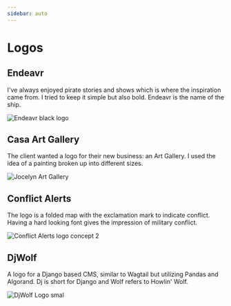```yaml
---
sidebar: auto
---
```


# Logos

## Endeavr
I've always enjoyed pirate stories and shows which is where the inspiration came from.  I tried to keep it simple but also bold. Endeavr is the name of the ship. 

![Endeavr black logo](/images/work/logos/black-logo_endeavr.png)

## Casa Art Gallery

The client wanted a logo for their new business: an Art Gallery.  I used the idea of a painting broken up into different sizes.

![Jocelyn Art Gallery](/images/work/logos/casa-logo.png)

## Conflict Alerts
The logo is a folded map with the exclamation mark to indicate conflict.  Having a hard looking font gives the impression of military conflict. 

![Conflict Alerts logo concept 2](/images/work/logos/ca-02.jpg)

## DjWolf
A logo for a Django based CMS, similar to Wagtail but utilizing Pandas and Algorand. Dj is short for Django and Wolf refers to Howlin' Wolf.

![DjWolf Logo smal](/images/work/logos/djwolf-logo-200x200.png)